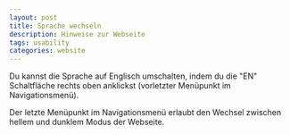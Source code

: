 ```yaml
---
layout: post
title: Sprache wechseln
description: Hinweise zur Webseite
tags: usability
categories: website
---
```


Du kannst die Sprache auf Englisch umschalten, indem du die "EN" Schaltfläche rechts oben anklickst (vorletzter Menüpunkt im Navigationsmenü).

Der letzte Menüpunkt im Navigationsmenü erlaubt den Wechsel zwischen hellem und dunklem Modus der Webseite.
